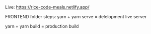 Live: https://rice-code-meals.netlify.app/

FRONTEND folder steps:
yarn + yarn serve = delelopment live server

yarn + yarn build = production build
